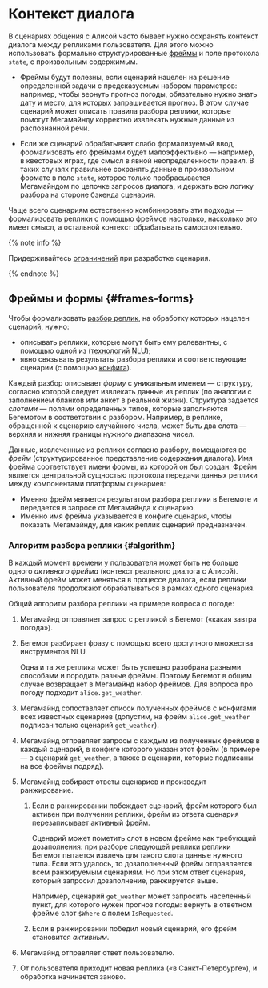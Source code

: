 # Контекст диалога

В сценариях общения с Алисой часто бывает нужно сохранять контекст диалога между репликами пользователя. Для этого можно использовать формально структурированные [фреймы](#frames-forms) и поле протокола `state`, с произвольным содержимым.

* Фреймы будут полезны, если сценарий нацелен на решение определенной задачи с предсказуемым набором параметров: например, чтобы вернуть прогноз погоды, обязательно нужно знать дату и место, для которых запрашивается прогноз. В этом случае сценарий может описать правила разбора реплики, которые помогут Мегамайнду корректно извлекать нужные данные из распознанной речи.

* Если же сценарий обрабатывает слабо формализуемый ввод, формализовать его фреймами будет малоэффективно — например, в квестовых играх, где смысл в явной неопределенности правил. В таких случаях правильнее сохранять данные в произвольном формате в поле `state`, которое только пробрасывается Мегамайндом по цепочке запросов диалога, и держать всю логику разбора на стороне бэкенда сценария.

Чаще всего сценариям естественно комбинировать эти подходы — формализовать реплики с помощью фреймов настолько, насколько это имеет смысл, а остальной контекст обрабатывать самостоятельно.

{% note info %}

Придерживайтесь [ограничений](megamind/limits.md) при разработке сценария.

{% endnote %}

## Фреймы и формы {#frames-forms}

Чтобы формализовать [разбор реплик](nlu/index.md), на обработку которых нацелен сценарий, нужно:

* описывать реплики, которые могут быть ему релевантны, с помощью одной из ([технологий NLU](nlu/index.md));
* явно связывать результаты разбора реплики и соответствующие сценарии (с помощью [конфига](megamind/config.md)).

Каждый разбор описывает _форму_ с уникальным именем — структуру, согласно которой следует извлекать данные из реплик (по аналогии с заполнением бланков или анкет в реальной жизни). Структура задается _слотами_ — полями определенных типов, которые заполняются Бегемотом в соответствии с разбором.  Например, в реплике, обращенной к сценарию случайного числа, может быть два слота — верхняя и нижняя границы нужного диапазона чисел.

Данные, извлеченные из реплики согласно разбору, помещаются во _фрейм_ (структурированное представление содержания диалога). Имя фрейма соответствует имени формы, из которой он был создан. Фрейм является центральной сущностью протокола передачи данных реплики между компонентами платформы сценариев:

* Именно фрейм является результатом разбора реплики в Бегемоте и передается в запросе от Мегамайнда к сценарию.
* Именно имя фрейма указывается в конфиге сценария, чтобы показать Мегамайнду, для каких реплик сценарий предназначен.


### Алгоритм разбора реплики {#algorithm}

В каждый момент времени у пользователя может быть не больше одного _активного фрейма_ (контекст реального диалога с Алисой). Активный фрейм может меняться в процессе диалога, если реплики пользователя продолжают обрабатываться в рамках одного сценария.

Общий алгоритм разбора реплики на примере вопроса о погоде:

1. Мегамайнд отправляет запрос с репликой в Бегемот («какая завтра погода»).
1. Бегемот разбирает фразу с помощью всего доступного множества инструментов NLU.

   Одна и та же реплика может быть успешно разобрана разными способами и породить разные фреймы. Поэтому Бегемот в общем случае возвращает в Мегамайнд набор фреймов. Для вопроса про погоду подходит `alice.get_weather`.
1. Мегамайнд сопоставляет список полученных фреймов с конфигами всех известных сценариев (допустим, на фрейм `alice.get_weather` подписан только сценарий `get_weather`).
1. Мегамайнд отправляет запросы с каждым из полученных фреймов в каждый сценарий, в конфиге которого указан этот фрейм (в примере — в сценарий `get_weather`, а также в сценарии, которые подписаны на все фреймы подряд).
1. Мегамайнд собирает ответы сценариев и производит ранжирование.
   1. Если в ранжировании побеждает сценарий, фрейм которого был активен при получении реплики, фрейм из ответа сценария перезаписывает активный фрейм.

      Сценарий может пометить слот в новом фрейме как требующий дозаполнения: при разборе следующей реплики реплики Бегемот пытается извлечь для такого слота данные нужного типа. Если это удалось, то дозаполненный фрейм отправляется всем ранжируемым сценариям. Но при этом ответ сценария, который запросил дозаполнение, ранжируется выше.

      Например, сценарий `get_weather` может запросить населенный пункт, для которого нужен прогноз погоды: вернуть в ответном фрейме слот `$Where` с полем `IsRequested`.

   1. Если в ранжировании победил новый сценарий, его фрейм становится _активным_.
1. Мегамайнд отправляет ответ пользователю.
1. От пользователя приходит новая реплика («в Санкт-Петербурге»), и обработка начинается заново.
